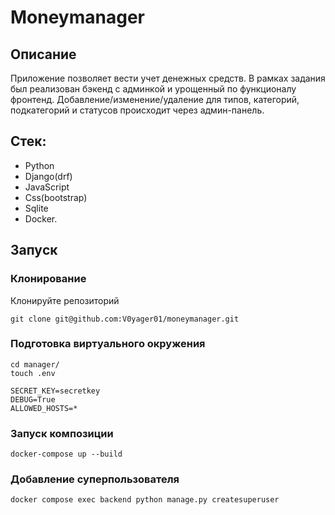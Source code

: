 # Moneymanager
## Описание
Приложение позволяет вести учет денежных средств.
В рамках задания был реализован бэкенд с админкой и урощенный по функционалу фронтенд.
Добавление/изменениe/удаление для типов, категорий, подкатегорий и статусов происходит через админ-панель.

## Стек:
* Python
* Django(drf)
* JavaScript
* Css(bootstrap)
* Sqlite
* Docker.


## Запуcк
### Клонирование
Клонируйте репозиторий
```
git clone git@github.com:V0yager01/moneymanager.git
```
### Подготовка виртуального окружения
```
cd manager/
touch .env

SECRET_KEY=secretkey
DEBUG=True
ALLOWED_HOSTS=*

```
### Запуск композиции

```
docker-compose up --build
```

### Добавление суперпользователя
```
docker compose exec backend python manage.py createsuperuser
```


